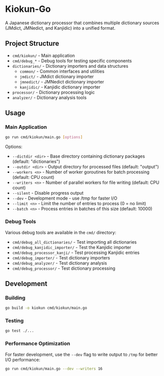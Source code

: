 # Kiokun-Go

A Japanese dictionary processor that combines multiple dictionary sources (JMdict, JMNedict, and Kanjidic) into a unified format.

## Project Structure

- `cmd/kiokun/` - Main application
- `cmd/debug_*` - Debug tools for testing specific components
- `dictionaries/` - Dictionary importers and data structures
  - `common/` - Common interfaces and utilities
  - `jmdict/` - JMdict dictionary importer
  - `jmnedict/` - JMNedict dictionary importer
  - `kanjidic/` - Kanjidic dictionary importer
- `processor/` - Dictionary processing logic
- `analyzer/` - Dictionary analysis tools

## Usage

### Main Application

```bash
go run cmd/kiokun/main.go [options]
```

Options:

- `--dictdir <dir>` - Base directory containing dictionary packages (default: "dictionaries")
- `--outdir <dir>` - Output directory for processed files (default: "output")
- `--workers <n>` - Number of worker goroutines for batch processing (default: CPU count)
- `--writers <n>` - Number of parallel workers for file writing (default: CPU count)
- `--silent` - Disable progress output
- `--dev` - Development mode - use /tmp for faster I/O
- `--limit <n>` - Limit the number of entries to process (0 = no limit)
- `--batch <n>` - Process entries in batches of this size (default: 10000)

### Debug Tools

Various debug tools are available in the `cmd/` directory:

- `cmd/debug_all_dictionaries/` - Test importing all dictionaries
- `cmd/debug_kanjidic_importer/` - Test the Kanjidic importer
- `cmd/debug_processor_kanji/` - Test processing Kanjidic entries
- `cmd/debug_importer/` - Test dictionary importers
- `cmd/debug_analyzer/` - Test dictionary analysis
- `cmd/debug_processor/` - Test dictionary processing

## Development

### Building

```bash
go build -o kiokun cmd/kiokun/main.go
```

### Testing

```bash
go test ./...
```

### Performance Optimization

For faster development, use the `--dev` flag to write output to `/tmp` for better I/O performance:

```bash
go run cmd/kiokun/main.go --dev --writers 16
```

